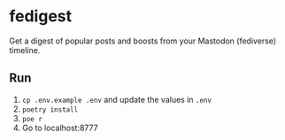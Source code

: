 # fedigest

Get a digest of popular posts and boosts from your Mastodon (fediverse) timeline.

## Run

1. `cp .env.example .env` and update the values in `.env`
1. `poetry install`
1. `poe r`
1. Go to localhost:8777
